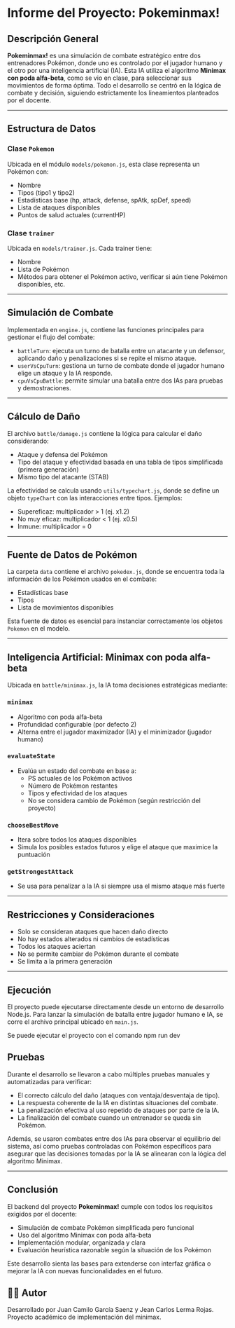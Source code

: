 # Informe del Proyecto: Pokeminmax!

## Descripción General
**Pokeminmax!** es una simulación de combate estratégico entre dos entrenadores Pokémon, donde uno es controlado por el jugador humano y el otro por una inteligencia artificial (IA). Esta IA utiliza el algoritmo **Minimax con poda alfa-beta**, como se vio en clase, para seleccionar sus movimientos de forma óptima. Todo el desarrollo se centró en la lógica de combate y decisión, siguiendo estrictamente los lineamientos planteados por el docente.

---

## Estructura de Datos

### Clase `Pokemon`
Ubicada en el módulo `models/pokemon.js`, esta clase representa un Pokémon con:
- Nombre
- Tipos (tipo1 y tipo2)
- Estadísticas base (hp, attack, defense, spAtk, spDef, speed)
- Lista de ataques disponibles
- Puntos de salud actuales (currentHP)

### Clase `trainer`
Ubicada en `models/trainer.js`. Cada trainer tiene:
- Nombre
- Lista de Pokémon
- Métodos para obtener el Pokémon activo, verificar si aún tiene Pokémon disponibles, etc.

---

## Simulación de Combate

Implementada en `engine.js`, contiene las funciones principales para gestionar el flujo del combate:

- `battleTurn`: ejecuta un turno de batalla entre un atacante y un defensor, aplicando daño y penalizaciones si se repite el mismo ataque.
- `userVsCpuTurn`: gestiona un turno de combate donde el jugador humano elige un ataque y la IA responde.
- `cpuVsCpuBattle`: permite simular una batalla entre dos IAs para pruebas y demostraciones.

---

## Cálculo de Daño

El archivo `battle/damage.js` contiene la lógica para calcular el daño considerando:
- Ataque y defensa del Pokémon
- Tipo del ataque y efectividad basada en una tabla de tipos simplificada (primera generación)
- Mismo tipo del atacante (STAB)

La efectividad se calcula usando `utils/typechart.js`, donde se define un objeto `typeChart` con las interacciones entre tipos. Ejemplos:
- Supereficaz: multiplicador > 1 (ej. x1.2)
- No muy eficaz: multiplicador < 1 (ej. x0.5)
- Inmune: multiplicador = 0

---

## Fuente de Datos de Pokémon

La carpeta `data` contiene el archivo `pokedex.js`, donde se encuentra toda la información de los Pokémon usados en el combate:
- Estadísticas base
- Tipos
- Lista de movimientos disponibles

Esta fuente de datos es esencial para instanciar correctamente los objetos `Pokemon` en el modelo.

---

## Inteligencia Artificial: Minimax con poda alfa-beta

Ubicada en `battle/minimax.js`, la IA toma decisiones estratégicas mediante:

### `minimax`
- Algoritmo con poda alfa-beta
- Profundidad configurable (por defecto 2)
- Alterna entre el jugador maximizador (IA) y el minimizador (jugador humano)

### `evaluateState`
- Evalúa un estado del combate en base a:
  - PS actuales de los Pokémon activos
  - Número de Pokémon restantes
  - Tipos y efectividad de los ataques
  - No se considera cambio de Pokémon (según restricción del proyecto)

### `chooseBestMove`
- Itera sobre todos los ataques disponibles
- Simula los posibles estados futuros y elige el ataque que maximice la puntuación

### `getStrongestAttack`
- Se usa para penalizar a la IA si siempre usa el mismo ataque más fuerte

---

## Restricciones y Consideraciones

- Solo se consideran ataques que hacen daño directo
- No hay estados alterados ni cambios de estadísticas
- Todos los ataques aciertan
- No se permite cambiar de Pokémon durante el combate
- Se limita a la primera generación

---

## Ejecución

El proyecto puede ejecutarse directamente desde un entorno de desarrollo Node.js. Para lanzar la simulación de batalla entre jugador humano e IA, se corre el archivo principal ubicado en `main.js`.

Se puede ejecutar el proyecto con el comando npm run dev

## Pruebas

Durante el desarrollo se llevaron a cabo múltiples pruebas manuales y automatizadas para verificar:

- El correcto cálculo del daño (ataques con ventaja/desventaja de tipo).
- La respuesta coherente de la IA en distintas situaciones del combate.
- La penalización efectiva al uso repetido de ataques por parte de la IA.
- La finalización del combate cuando un entrenador se queda sin Pokémon.

Además, se usaron combates entre dos IAs para observar el equilibrio del sistema, así como pruebas controladas con Pokémon específicos para asegurar que las decisiones tomadas por la IA se alinearan con la lógica del algoritmo Minimax.

---

## Conclusión

El backend del proyecto **Pokeminmax!** cumple con todos los requisitos exigidos por el docente:
- Simulación de combate Pokémon simplificada pero funcional
- Uso del algoritmo Minimax con poda alfa-beta
- Implementación modular, organizada y clara
- Evaluación heurística razonable según la situación de los Pokémon

Este desarrollo sienta las bases para extenderse con interfaz gráfica o mejorar la IA con nuevas funcionalidades en el futuro.


## 👨‍💻 Autor

Desarrollado por Juan Camilo García Saenz y Jean Carlos Lerma Rojas.
Proyecto académico de implementación del minimax.
